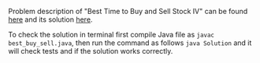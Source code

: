 Problem description of "Best Time to Buy and Sell Stock IV" can be found [here](https://leetcode.com/problems/best-time-to-buy-and-sell-stock-with-transaction-fee/) and its solution [here](https://github.com/aurimas13/Solutions-To-Problems/blob/main/LeetCode/Java%20Solutions/Best%20Time%20to%20Buy%20and%20Sell%20Stock%20with%20Transaction%20Fee/best_buy_sell.java).

To check the solution in terminal first compile Java file as `javac best_buy_sell.java`, then run the command as follows `java Solution` and it will check tests and if the solution works correctly.
